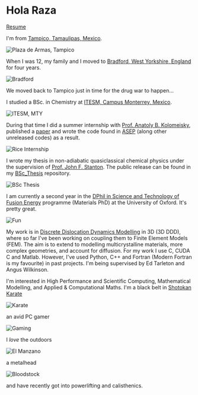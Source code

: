 # Hola Raza
[Resume](Daniel_Celis_Garza_resume.pdf)

I'm from [Tampico, Tamaulipas, Mexico](https://www.google.co.uk/maps/place/Tampico,+Tamaulipas,+Mexico/@22.2663158,-97.9045051,13z/data=!3m1!4b1!4m5!3m4!1s0x85d7fd8bfcfe2d1f:0xc3189ac39db089e6!8m2!3d22.2331041!4d-97.861099?hl=en).

![Plaza de Armas, Tampico](/images/tampico.jpg)

When I was 12, my family and I moved to [Bradford, West Yorkshire, England](https://www.google.co.uk/maps/place/Bradford/@53.7969118,-1.7701047,14.5z/data=!4m5!3m4!1s0x48795f7ae9c21919:0x8fe0edd83227194f!8m2!3d53.795984!4d-1.759398?hl=en) for four years.

![Bradford](/images/bradford.jpg)

We moved back to Tampico just in time for the drug war to happen...

I studied a BSc. in Chemistry at [ITESM, Campus Monterrey, Mexico](https://www.google.co.uk/maps/place/Tecnol%C3%B3gico+de+Monterrey/@25.6515649,-100.2917287,17z/data=!3m1!4b1!4m5!3m4!1s0x8662bfcee61c0709:0xab5b4cc298e6fe08!8m2!3d25.6515649!4d-100.28954?dcr=0).

![ITESM, MTY](/images/itesm_mty.jpg)

During that time I did a summer internship with [Prof. Anatoly B. Kolomeisky](http://python.rice.edu/~kolomeisky/), published a [paper](http://python.rice.edu/~kolomeisky/articles/J.stat.mech_P04013.pdf) and wrote the code found in [ASEP](https://github.com/dcelisgarza/ASEP) (along other unreleased codes) as a result.

![Rice Internship](/images/rice.jpg)

I wrote my thesis in non-adiabatic quasiclassical chemical physics under the supervision of [Prof. John F. Stanton](https://sites.google.com/site/stantonresearchgroup/home). The public release can be found in my [BSc_Thesis](https://github.com/dcelisgarza/BSc_Thesis) repository.

![BSc Thesis](/images/thesis.jpg)

I am currently a second year in the [DPhil in Science and Technology of Fusion Energy](https://www.ox.ac.uk/admissions/graduate/courses/science-and-technology-fusion-energy?wssl=1) programme (Materials PhD) at the University of Oxford. It's pretty great.

![Fun](/images/party.jpg)

My work is in [Discrete Dislocation Dynamics Modelling](https://www.google.co.uk/url?sa=t&rct=j&q=&esrc=s&source=web&cd=4&ved=0ahUKEwiA_sHI34TYAhUBcRQKHcoFBxYQFghIMAM&url=http%3A%2F%2Fwww.springer.com%2Fcda%2Fcontent%2Fdocument%2Fcda_downloaddocument%2F9783319334783-c1.pdf%3FSGWID%3D0-0-45-1586709-p179957644&usg=AOvVaw3DEvPZJ2TCIg4swn9s-Sko) in 3D (3D DDD), where so far I've been working on coupling them to Finite Element Models (FEM). The aim is to extend to modelling multicrystalline materials, more complex geometries, and account for diffusion. For my work I use C, CUDA C and Matlab. However, I've used Python, C++ and Fortran (Modern Fortran is my favourite) in past projects. I'm being supervised by Ed Tarleton and Angus Wilkinson.

I'm interested in High Performance and Scientific Computing, Mathematical Modelling, and Applied & Computational Maths. I'm a black belt in [Shotokan Karate](https://en.wikipedia.org/wiki/Shotokan)

![Karate](/images/karate.jpg)

an avid PC gamer

![Gaming](/images/gaming.png)

I _love_ the outdoors

![El Manzano](/images/outdoors.jpg)

a metalhead

![Bloodstock](/images/metal.jpg)

and have recently got into powerlifting and calisthenics.
